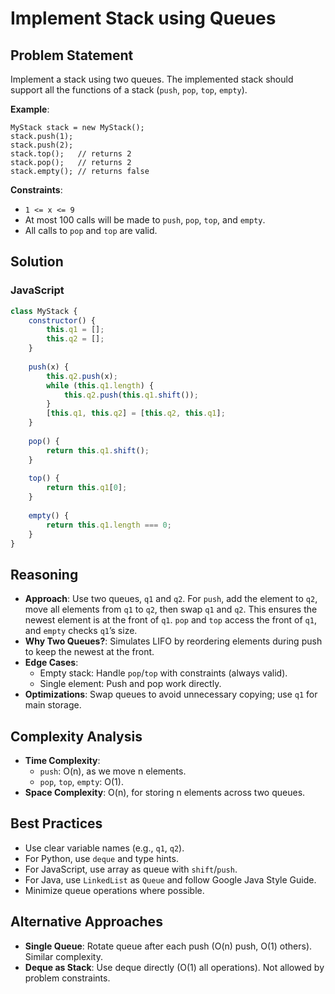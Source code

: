# Implement Stack using Queues

## Problem Statement
Implement a stack using two queues. The implemented stack should support all the functions of a stack (`push`, `pop`, `top`, `empty`).

**Example**:
```
MyStack stack = new MyStack();
stack.push(1);
stack.push(2);
stack.top();   // returns 2
stack.pop();   // returns 2
stack.empty(); // returns false
```

**Constraints**:
- `1 <= x <= 9`
- At most 100 calls will be made to `push`, `pop`, `top`, and `empty`.
- All calls to `pop` and `top` are valid.

## Solution

### JavaScript
```javascript
class MyStack {
    constructor() {
        this.q1 = [];
        this.q2 = [];
    }
    
    push(x) {
        this.q2.push(x);
        while (this.q1.length) {
            this.q2.push(this.q1.shift());
        }
        [this.q1, this.q2] = [this.q2, this.q1];
    }
    
    pop() {
        return this.q1.shift();
    }
    
    top() {
        return this.q1[0];
    }
    
    empty() {
        return this.q1.length === 0;
    }
}
```

## Reasoning
- **Approach**: Use two queues, `q1` and `q2`. For `push`, add the element to `q2`, move all elements from `q1` to `q2`, then swap `q1` and `q2`. This ensures the newest element is at the front of `q1`. `pop` and `top` access the front of `q1`, and `empty` checks `q1`’s size.
- **Why Two Queues?**: Simulates LIFO by reordering elements during push to keep the newest at the front.
- **Edge Cases**:
  - Empty stack: Handle `pop`/`top` with constraints (always valid).
  - Single element: Push and pop work directly.
- **Optimizations**: Swap queues to avoid unnecessary copying; use `q1` for main storage.

## Complexity Analysis
- **Time Complexity**:
  - `push`: O(n), as we move n elements.
  - `pop`, `top`, `empty`: O(1).
- **Space Complexity**: O(n), for storing n elements across two queues.

## Best Practices
- Use clear variable names (e.g., `q1`, `q2`).
- For Python, use `deque` and type hints.
- For JavaScript, use array as queue with `shift`/`push`.
- For Java, use `LinkedList` as `Queue` and follow Google Java Style Guide.
- Minimize queue operations where possible.

## Alternative Approaches
- **Single Queue**: Rotate queue after each push (O(n) push, O(1) others). Similar complexity.
- **Deque as Stack**: Use deque directly (O(1) all operations). Not allowed by problem constraints.
